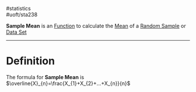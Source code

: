 #statistics  
#uoft/sta238 

**Sample Mean** is an [Function](../../Math/MAT235%20Notes/Function.md) to calculate the [Mean](Mean.md) of a [Random Sample](Random%20Sample) or [Data Set](Data%20Set.md)

---
# Definition
The formula for **Sample Mean** is $\overline{X}_{n}=\frac{X_{1}+X_{2}+...+X_{n}}{n}$

